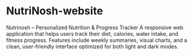# NutriNosh-website
Nutrinosh – Personalized Nutrition &amp; Progress Tracker A responsive web application that helps users track their diet, calories, water intake, and fitness progress. Features include weekly summaries, visual charts, and a clean, user-friendly interface optimized for both light and dark modes.
